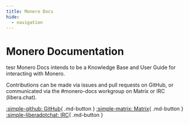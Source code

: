 ```yaml
---
title: Monero Docs
hide:
  - navigation
---
```

# Monero Documentation

tesr
Monero Docs intends to be a Knowledge Base and User Guide for interacting with Monero.

Contributions can be made via issues and pull requests on GitHub, or communicated via the #monero-docs workgroup on Matrix or IRC (libera.chat).

[:simple-github: GitHub](https://github.com/monero-project/monero-docs){ .md-button }
[:simple-matrix: Matrix](https://matrix.to/#/%23monero-docs:monero.social){ .md-button }
[:simple-liberadotchat: IRC](https://web.libera.chat/#monero-docs){ .md-button }
